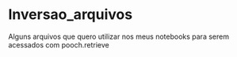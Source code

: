 # Inversao_arquivos
Alguns arquivos que quero utilizar nos meus notebooks para serem acessados com pooch.retrieve 
